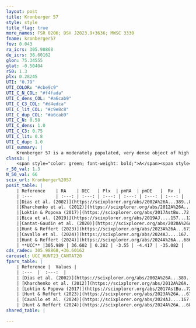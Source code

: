 ```yaml
---
layout: post
title: Kronberger 57
style: style
title_flag: true
more_names: FSR 0206; DSH J2023.9+3636; MWSC 3330
fname: kronberger57
fov: 0.043
ra_icrs: 305.98868
de_icrs: 36.60162
glon: 75.34555
glat: -0.50404
r50: 1.3
plx: 0.28245
UTI: "0.79"
UTI_COLOR: "#cbe9c9"
UTI_C_N_COL: "#f4fada"
UTI_C_dens_COL: "#a6cab9"
UTI_C_C3_COL: "#d4edca"
UTI_C_lit_COL: "#c9e8c8"
UTI_C_dup_COL: "#a6cab9"
UTI_C_N: 0.58
UTI_C_dens: 1.0
UTI_C_C3: 0.75
UTI_C_lit: 0.8
UTI_C_dup: 1.0
UTI_summary: |
    Kronberger 57 is a moderately populated, very dense object of high C3 quality. It is well-studied in the literature.
class3: |
    <span style="color: green; font-weight: bold;">A</span><span style="color: #FFC300; font-weight: bold;">B</span>
r_50_val: 1.3
N_50_val: 66
scix_url: Kronberger%2057
posit_table: |
    | Reference    | RA    | DEC   | Plx  | pmRA  | pmDE   |  Rv  |
    | :---         | :---: | :---: | :---: | :---: | :---: | :---: |
    |[Dias et al. (2002)](https://scixplorer.org/abs/2002A%26A...389..871D) | 305.988 | 36.605 | -- | -2.35 | -2.01 | -- |
    |[Kharchenko et al. (2012)](https://scixplorer.org/abs/2012A%26A...543A.156K) | 305.988 | 36.6 | -- | -2.35 | -2.01 | -- |
    |[Loktin & Popova (2017)](https://scixplorer.org/abs/2017AstBu..72..257L) | 305.985 | 36.6 | -- | -0.379 | -0.973 | -- |
    |[Bica et al. (2019)](https://scixplorer.org/abs/2019AJ....157...12B) | 305.989 | 36.607 | -- | -- | -- | -- |
    |[Cantat-Gaudin et al. (2020)](https://scixplorer.org/abs/2020A%26A...640A...1C) | 305.986 | 36.602 | 0.275 | -3.54 | -4.406 | -- |
    |[Hunt & Reffert (2023)](https://scixplorer.org/abs/2023A%26A...673A.114H) | 305.988 | 36.603 | 0.283 | -3.564 | -4.438 | -- |
    |[Cavallo et al. (2024)](https://scixplorer.org/abs/2024AJ....167...12C) | 305.992 | 36.604 | 0.277 | -- | -- | -- |
    |[Hunt & Reffert (2024)](https://scixplorer.org/abs/2024A%26A...686A..42H) | 305.988 | 36.603 | 0.283 | -3.564 | -4.438 | -- |
    | **UCC** |305.989 | 36.602 | 0.282 | -3.55 | -4.417 | -35.082 | 
cds_radec: 305.98868,+36.60162
carousel: UCC_HUNT23_CANTAT20
fpars_table: |
    | Reference |  Values |
    | :---  |  :---:  |
    | [Dias et al. (2002)](https://scixplorer.org/abs/2002A%26A...389..871D) | `E(B-V)=1.06, Dist=1295.0, Age=8.2` |
    | [Kharchenko et al. (2012)](https://scixplorer.org/abs/2012A%26A...543A.156K) | `e_bv=1.478, distance=1757, log_age=8.95` |
    | [Loktin & Popova (2017)](https://scixplorer.org/abs/2017AstBu..72..257L) | `E(B-V)=1.152, Dmod=11.603, logt=8.23` |
    | [Hunt & Reffert (2023)](https://scixplorer.org/abs/2023A%26A...673A.114H) | `AV50=5.488, diffAV50=2.656, MOD50=12.393, logAge50=7.995` |
    | [Cavallo et al. (2024)](https://scixplorer.org/abs/2024AJ....167...12C) | `AV50=5.38, dMod50=12.22, logAge50=6.95, [Fe/H]50=0.61` |
    | [Hunt & Reffert (2024)](https://scixplorer.org/abs/2024A%26A...686A..42H) | `MassJ=1067.69` |
shared_table: |
    
---
```

